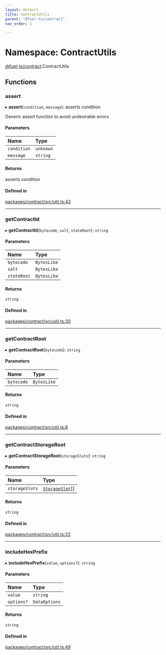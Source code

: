 ```yaml
---
layout: default
title: ContractUtils
parent: "@fuel-ts/contract"
nav_order: 3

---
```


# Namespace: ContractUtils

[@fuel-ts/contract](../index.md).ContractUtils

## Functions

### assert

▸ **assert**(`condition`, `message`): asserts condition

Generic assert function to avoid undesirable errors

#### Parameters

| Name | Type |
| :------ | :------ |
| `condition` | `unknown` |
| `message` | `string` |

#### Returns

asserts condition

#### Defined in

[packages/contract/src/util.ts:43](https://github.com/FuelLabs/fuels-ts/blob/master/packages/contract/src/util.ts#L43)

___

### getContractId

▸ **getContractId**(`bytecode`, `salt`, `stateRoot`): `string`

#### Parameters

| Name | Type |
| :------ | :------ |
| `bytecode` | `BytesLike` |
| `salt` | `BytesLike` |
| `stateRoot` | `BytesLike` |

#### Returns

`string`

#### Defined in

[packages/contract/src/util.ts:30](https://github.com/FuelLabs/fuels-ts/blob/master/packages/contract/src/util.ts#L30)

___

### getContractRoot

▸ **getContractRoot**(`bytecode`): `string`

#### Parameters

| Name | Type |
| :------ | :------ |
| `bytecode` | `BytesLike` |

#### Returns

`string`

#### Defined in

[packages/contract/src/util.ts:8](https://github.com/FuelLabs/fuels-ts/blob/master/packages/contract/src/util.ts#L8)

___

### getContractStorageRoot

▸ **getContractStorageRoot**(`storageSlots`): `string`

#### Parameters

| Name | Type |
| :------ | :------ |
| `storageSlots` | [`StorageSlot`](internal.md#storageslot)[] |

#### Returns

`string`

#### Defined in

[packages/contract/src/util.ts:22](https://github.com/FuelLabs/fuels-ts/blob/master/packages/contract/src/util.ts#L22)

___

### includeHexPrefix

▸ **includeHexPrefix**(`value`, `options?`): `string`

#### Parameters

| Name | Type |
| :------ | :------ |
| `value` | `string` |
| `options?` | `DataOptions` |

#### Returns

`string`

#### Defined in

[packages/contract/src/util.ts:49](https://github.com/FuelLabs/fuels-ts/blob/master/packages/contract/src/util.ts#L49)
